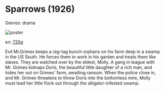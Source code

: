 # Sparrows (1926)

Genres: drama

![poster](http://image.tmdb.org/t/p/w500/3ZPfhlwZ9HIYViUCgoZusCszohT.jpg)

en:
  [720p](magnet:?xt=urn:btih:2E9B0F22424B46A8B53D12F909A562A9D196C090&tr=udp://glotorrents.pw:6969/announce&tr=udp://tracker.opentrackr.org:1337/announce&tr=udp://torrent.gresille.org:80/announce&tr=udp://tracker.openbittorrent.com:80&tr=udp://tracker.coppersurfer.tk:6969&tr=udp://tracker.leechers-paradise.org:6969&tr=udp://p4p.arenabg.ch:1337&tr=udp://tracker.internetwarriors.net:1337)
  


Evil Mr.Grimes keeps a rag-tag bunch orphans on his farm deep in a swamp in the US South. He forces them to work in his garden and treats them like slaves. They are watched over by the eldest, Molly. A gang in league with Mr. Grimes kidnaps Doris, the beautiful little daughter of a rich man, and hides her out on Grimes' farm, awaiting ransom. When the police close in, and Mr. Grimes threatens to throw Doris into the bottomless mire, Molly must lead her little flock out through the alligator-infested swamp.